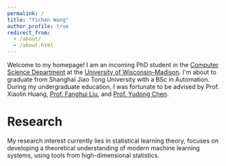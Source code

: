 ```yaml
---
permalink: /
title: "Yichen Wang"
author_profile: true
redirect_from: 
  - /about/
  - /about.html
---
```


Welcome to my homepage! I am an incoming PhD student in the [Computer Science Department](https://www.cs.wisc.edu/) at the [University of Wisconsin–Madison](https://www.wisc.edu/). I'm about to graduate from Shanghai Jiao Tong University with a BSc in Automation. During my undergraduate education, I was fortunate to be advised by Prof. Xiaolin Huang, [Prof. Fanghui Liu](https://www.lfhsgre.org/index.html), and [Prof. Yudong Chen](https://pages.cs.wisc.edu/~yudongchen/).

Research
======
My research interest currently lies in statistical learning theory, focuses on developing a theoretical understanding of modern machine learning systems, using tools from high-dimensional statistics.

